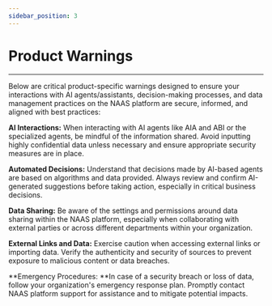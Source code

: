 ```yaml
---
sidebar_position: 3
---
```


# Product Warnings
---

Below are critical product-specific warnings designed to ensure your interactions with AI agents/assistants, decision-making processes, and data management practices on the NAAS platform are secure, informed, and aligned with best practices:

**AI Interactions:** When interacting with AI agents like AIA and ABI or the specialized agents, be mindful of the information shared. Avoid inputting highly confidential data unless necessary and ensure appropriate security measures are in place.

**Automated Decisions:** Understand that decisions made by AI-based agents are based on algorithms and data provided. Always review and confirm AI-generated suggestions before taking action, especially in critical business decisions.

**Data Sharing:** Be aware of the settings and permissions around data sharing within the NAAS platform, especially when collaborating with external parties or across different departments within your organization.

**External Links and Data:** Exercise caution when accessing external links or importing data. Verify the authenticity and security of sources to prevent exposure to malicious content or data breaches.

**Emergency Procedures: **In case of a security breach or loss of data, follow your organization's emergency response plan. Promptly contact NAAS platform support for assistance and to mitigate potential impacts.